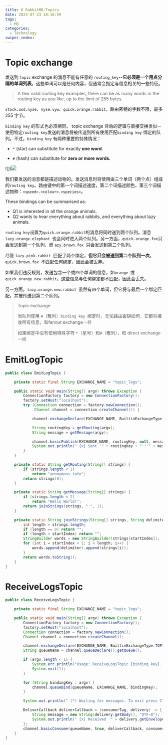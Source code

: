 ```yaml
---
title: 6 RabbitMQ-Topics
date: 2023-07-23 18:16:59
tags: 
  - MQ
categories: 
  - Technology
swiper_index: 
---
```


# Topic exchange

发送到 `topic` exchange 的消息不能有任意的 `routing_key`--**它必须是一个用点分隔的单词列表**。这些单词可以是任何内容，但通常会指定与信息相关的一些特征。

> A few valid routing key examples, there can be as many words in the routing key as you like, up to the limit of 255 bytes. 

`stock.usd.nyse`、`nyse.vyw`、`quick.orange.rabbit`。路由密钥的字数不限，最多 255 字节。

`binding key` 的形式也必须相同。 topic exchange 背后的逻辑与直接交换类似--使用特定`routing key`发送的消息将被传送到所有使用匹配`binding key` 绑定的队列。不过，`binding key` 有两种重要的特殊情况：

* `*` (star) can substitute for exactly **one word**.

* `#` (hash) can substitute for **zero or more words.**

![](![](https://cyan-images.oss-cn-shanghai.aliyuncs.com/images/04-rabbitmq-20230723-35.png)

我们要发送的消息都是描述动物的。发送消息时将使用由三个单词（两个点）组成的` routing key `。路由键中的第一个词描述速度，第二个词描述颜色，第三个词描述物种：` <speed>.<colour>.<species> `。

 These bindings can be summarised as: 

* Q1 is interested in all the orange animals.
* Q2 wants to hear everything about rabbits, and everything about lazy animals.

` routing key `设置为`quick.orange.rabbit`的消息将同时送到两个队列。消息 `lazy.orange.elephant `也会同时进入两个队列。另一方面，`quick.orange.fox`只会发送到第一个队列，而 `azy.brown.fox `只会发送到第二个队列。

尽管 `lazy.pink.rabbit `匹配了两个绑定，**但它只会被送到第二个队列一次**。`quick.brown.fox `不匹配任何绑定，因此会被丢弃。

如果我们违反规则，发送包含一个或四个单词的信息，如`orange `或 `quick.orange.new.rabbit`，这些信息与任何绑定都不匹配，因此会丢失。

另一方面，`lazy.orange.new.rabbit `虽然有四个单词，但它将与最后一个绑定匹配，并被传送到第二个队列。

> Topic exchange
>
> 当队列使用 `#`（散列）`binding key `绑定时，无论路由密钥如何，它都将接收所有信息，和fanout exchange一样
>
> 如果绑定中没有使用特殊字符 `*`（星号）和`#`（散列），和 direct  exchange一样

#  EmitLogTopic

```java
public class EmitLogTopic {

    private static final String EXCHANGE_NAME = "topic_logs";

    public static void main(String[] argv) throws Exception {
        ConnectionFactory factory = new ConnectionFactory();
        factory.setHost("localhost");
        try (Connection connection = factory.newConnection();
             Channel channel = connection.createChannel()) {

            channel.exchangeDeclare(EXCHANGE_NAME, BuiltinExchangeType.TOPIC);

            String routingKey = getRouting(argv);
            String message = getMessage(argv);

            channel.basicPublish(EXCHANGE_NAME, routingKey, null, message.getBytes("UTF-8"));
            System.out.println(" [x] Sent '" + routingKey + "':'" + message + "'");
        }
    }

    private static String getRouting(String[] strings) {
        if (strings.length < 1)
            return "anonymous.info";
        return strings[0];
    }

    private static String getMessage(String[] strings) {
        if (strings.length < 2)
            return "Hello World!";
        return joinStrings(strings, " ", 1);
    }

    private static String joinStrings(String[] strings, String delimiter, int startIndex) {
        int length = strings.length;
        if (length == 0) return "";
        if (length < startIndex) return "";
        StringBuilder words = new StringBuilder(strings[startIndex]);
        for (int i = startIndex + 1; i < length; i++) {
            words.append(delimiter).append(strings[i]);
        }
        return words.toString();
    }
}
```

# ReceiveLogsTopic

```java
public class ReceiveLogsTopic {

    private static final String EXCHANGE_NAME = "topic_logs";

    public static void main(String[] argv) throws Exception {
        ConnectionFactory factory = new ConnectionFactory();
        factory.setHost("localhost");
        Connection connection = factory.newConnection();
        Channel channel = connection.createChannel();

        channel.exchangeDeclare(EXCHANGE_NAME, BuiltinExchangeType.TOPIC);
        String queueName = channel.queueDeclare().getQueue();

        if (argv.length < 1) {
            System.err.println("Usage: ReceiveLogsTopic [binding_key]...");
            System.exit(1);
        }

        for (String bindingKey : argv) {
            channel.queueBind(queueName, EXCHANGE_NAME, bindingKey);
        }

        System.out.println(" [*] Waiting for messages. To exit press CTRL+C");

        DeliverCallback deliverCallback = (consumerTag, delivery) -> {
            String message = new String(delivery.getBody(), "UTF-8");
            System.out.println(" [x] Received '" + delivery.getEnvelope().getRoutingKey() + "':'" + message + "'");
        };
        channel.basicConsume(queueName, true, deliverCallback, consumerTag -> { });
    }
}
```

